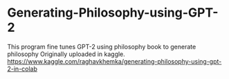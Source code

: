 # Generating-Philosophy-using-GPT-2
This program fine tunes GPT-2 using philosophy book to generate philosophy
Originally uploaded in kaggle. https://www.kaggle.com/raghavkhemka/generating-philosophy-using-gpt-2-in-colab
